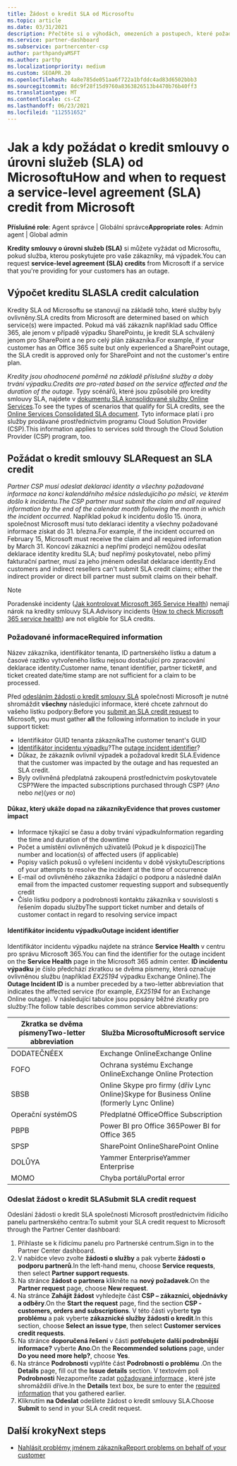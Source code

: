 ```yaml
---
title: Žádost o kredit SLA od Microsoftu
ms.topic: article
ms.date: 03/31/2021
description: Přečtěte si o výhodách, omezeních a postupech, které požadují kredity smlouvy o úrovni služeb (SLA) od Microsoftu, pokud vaši zákazníci dostanou výpadek služeb.
ms.service: partner-dashboard
ms.subservice: partnercenter-csp
author: parthpandyaMSFT
ms.author: parthp
ms.localizationpriority: medium
ms.custom: SEOAPR.20
ms.openlocfilehash: 4a8e785de051aa6f722a1bfddc4ad83d6502bbb3
ms.sourcegitcommit: 8dc9f28f15d9760a8363826513b4470b76b40ff3
ms.translationtype: MT
ms.contentlocale: cs-CZ
ms.lasthandoff: 06/23/2021
ms.locfileid: "112551652"
---
```

# <a name="how-and-when-to-request-a-service-level-agreement-sla-credit-from-microsoft"></a><span data-ttu-id="8c1b8-103">Jak a kdy požádat o kredit smlouvy o úrovni služeb (SLA) od Microsoftu</span><span class="sxs-lookup"><span data-stu-id="8c1b8-103">How and when to request a service-level agreement (SLA) credit from Microsoft</span></span>

<span data-ttu-id="8c1b8-104">**Příslušné role**: Agent správce | Globální správce</span><span class="sxs-lookup"><span data-stu-id="8c1b8-104">**Appropriate roles**: Admin agent | Global admin</span></span>

<span data-ttu-id="8c1b8-105">**Kredity smlouvy o úrovni služeb (SLA)** si můžete vyžádat od Microsoftu, pokud služba, kterou poskytujete pro vaše zákazníky, má výpadek.</span><span class="sxs-lookup"><span data-stu-id="8c1b8-105">You can request **service-level agreement (SLA) credits** from Microsoft if a service that you're providing for your customers has an outage.</span></span>

## <a name="sla-credit-calculation"></a><span data-ttu-id="8c1b8-106">Výpočet kreditu SLA</span><span class="sxs-lookup"><span data-stu-id="8c1b8-106">SLA credit calculation</span></span>

<span data-ttu-id="8c1b8-107">Kredity SLA od Microsoftu se stanovují na základě toho, které služby byly ovlivněny.</span><span class="sxs-lookup"><span data-stu-id="8c1b8-107">SLA credits from Microsoft are determined based on which service(s) were impacted.</span></span> <span data-ttu-id="8c1b8-108">Pokud má váš zákazník například sadu Office 365, ale jenom v případě výpadku SharePointu, je kredit SLA schválený jenom pro SharePoint a ne pro celý plán zákazníka.</span><span class="sxs-lookup"><span data-stu-id="8c1b8-108">For example, if your customer has an Office 365 suite but only experienced a SharePoint outage, the SLA credit is approved only for SharePoint and not the customer's entire plan.</span></span>

<span data-ttu-id="8c1b8-109">*Kredity jsou ohodnocené poměrně na základě příslušné služby a doby trvání výpadku.*</span><span class="sxs-lookup"><span data-stu-id="8c1b8-109">*Credits are pro-rated based on the service affected and the duration of the outage.*</span></span> <span data-ttu-id="8c1b8-110">Typy scénářů, které jsou způsobilé pro kredity smlouvy SLA, najdete v [dokumentu SLA konsolidované služby Online Services](http://www.microsoftvolumelicensing.com/DocumentSearch.aspx?Mode=3&DocumentTypeId=37).</span><span class="sxs-lookup"><span data-stu-id="8c1b8-110">To see the types of scenarios that qualify for SLA credits, see the [Online Services Consolidated SLA document](http://www.microsoftvolumelicensing.com/DocumentSearch.aspx?Mode=3&DocumentTypeId=37).</span></span> <span data-ttu-id="8c1b8-111">Tyto informace platí i pro služby prodávané prostřednictvím programu Cloud Solution Provider (CSP).</span><span class="sxs-lookup"><span data-stu-id="8c1b8-111">This information applies to services sold through the Cloud Solution Provider (CSP) program, too.</span></span>


## <a name="request-an-sla-credit"></a><span data-ttu-id="8c1b8-112">Požádat o kredit smlouvy SLA</span><span class="sxs-lookup"><span data-stu-id="8c1b8-112">Request an SLA credit</span></span>

<span data-ttu-id="8c1b8-113">*Partner CSP musí odeslat deklaraci identity a všechny požadované informace na konci kalendářního měsíce následujícího po měsíci, ve kterém došlo k incidentu.*</span><span class="sxs-lookup"><span data-stu-id="8c1b8-113">*The CSP partner must submit the claim and all required information by the end of the calendar month following the month in which the incident occurred.*</span></span> <span data-ttu-id="8c1b8-114">Například pokud k incidentu došlo 15. února, společnost Microsoft musí tuto deklaraci identity a všechny požadované informace získat do 31. března.</span><span class="sxs-lookup"><span data-stu-id="8c1b8-114">For example, if the incident occurred on February 15, Microsoft must receive the claim and all required information by March 31.</span></span> <span data-ttu-id="8c1b8-115">Koncoví zákazníci a nepřímí prodejci nemůžou odesílat deklarace identity kreditu SLA; buď nepřímý poskytovatel, nebo přímý fakturační partner, musí za jeho jménem odesílat deklarace identity.</span><span class="sxs-lookup"><span data-stu-id="8c1b8-115">End customers and indirect resellers can't submit SLA credit claims; either the indirect provider or direct bill partner must submit claims on their behalf.</span></span>

>[!NOTE]
><span data-ttu-id="8c1b8-116">Poradenské incidenty ([Jak kontrolovat Microsoft 365 Service Health](/microsoft-365/enterprise/view-service-health#incidents-and-advisories)) nemají nárok na kredity smlouvy SLA.</span><span class="sxs-lookup"><span data-stu-id="8c1b8-116">Advisory incidents ([How to check Microsoft 365 service health](/microsoft-365/enterprise/view-service-health#incidents-and-advisories)) are not eligible for SLA credits.</span></span>

### <a name="required-information"></a><span data-ttu-id="8c1b8-117">Požadované informace</span><span class="sxs-lookup"><span data-stu-id="8c1b8-117">Required information</span></span>

<span data-ttu-id="8c1b8-118">Název zákazníka, identifikátor tenanta, ID partnerského lístku a datum a časové razítko vytvořeného lístku nejsou dostačující pro zpracování deklarace identity.</span><span class="sxs-lookup"><span data-stu-id="8c1b8-118">Customer name, tenant identifier, partner ticket#, and ticket created date/time stamp are not sufficient for a claim to be processed.</span></span>

<span data-ttu-id="8c1b8-119">Před [odesláním žádosti o kredit smlouvy SLA](#submit-sla-credit-request) společnosti Microsoft je nutné shromáždit **všechny** následující informace, které chcete zahrnout do vašeho lístku podpory:</span><span class="sxs-lookup"><span data-stu-id="8c1b8-119">Before you [submit an SLA credit request](#submit-sla-credit-request) to Microsoft, you must gather **all** the following information to include in your support ticket:</span></span>

- <span data-ttu-id="8c1b8-120">Identifikátor GUID tenanta zákazníka</span><span class="sxs-lookup"><span data-stu-id="8c1b8-120">The customer tenant's GUID</span></span>
- <span data-ttu-id="8c1b8-121">[Identifikátor incidentu výpadku](#outage-incident-identifier)?</span><span class="sxs-lookup"><span data-stu-id="8c1b8-121">The [outage incident identifier](#outage-incident-identifier)?</span></span>
- <span data-ttu-id="8c1b8-122">Důkaz, že zákazník ovlivnil výpadek a požadoval kredit SLA.</span><span class="sxs-lookup"><span data-stu-id="8c1b8-122">Evidence that the customer was impacted by the outage and has requested an SLA credit.</span></span>
- <span data-ttu-id="8c1b8-123">Byly ovlivněná předplatná zakoupená prostřednictvím poskytovatele CSP?</span><span class="sxs-lookup"><span data-stu-id="8c1b8-123">Were the impacted subscriptions purchased through CSP?</span></span> <span data-ttu-id="8c1b8-124">(*Ano* nebo *ne*)</span><span class="sxs-lookup"><span data-stu-id="8c1b8-124">(*yes* or *no*)</span></span>

#### <a name="evidence-that-proves-customer-impact"></a><span data-ttu-id="8c1b8-125">Důkaz, který ukáže dopad na zákazníky</span><span class="sxs-lookup"><span data-stu-id="8c1b8-125">Evidence that proves customer impact</span></span>

- <span data-ttu-id="8c1b8-126">Informace týkající se času a doby trvání výpadku</span><span class="sxs-lookup"><span data-stu-id="8c1b8-126">Information regarding the time and duration of the downtime</span></span>
- <span data-ttu-id="8c1b8-127">Počet a umístění ovlivněných uživatelů (Pokud je k dispozici)</span><span class="sxs-lookup"><span data-stu-id="8c1b8-127">The number and location(s) of affected users (if applicable)</span></span>
- <span data-ttu-id="8c1b8-128">Popisy vašich pokusů o vyřešení incidentu v době výskytu</span><span class="sxs-lookup"><span data-stu-id="8c1b8-128">Descriptions of your attempts to resolve the incident at the time of occurrence</span></span>
- <span data-ttu-id="8c1b8-129">E-mail od ovlivněného zákazníka žádající o podporu a následně dal</span><span class="sxs-lookup"><span data-stu-id="8c1b8-129">An email from the impacted customer requesting support and subsequently credit</span></span>
- <span data-ttu-id="8c1b8-130">Číslo lístku podpory a podrobnosti kontaktu zákazníka v souvislosti s řešením dopadu služby</span><span class="sxs-lookup"><span data-stu-id="8c1b8-130">The support ticket number and details of customer contact in regard to resolving service impact</span></span>


#### <a name="outage-incident-identifier"></a><span data-ttu-id="8c1b8-131">Identifikátor incidentu výpadku</span><span class="sxs-lookup"><span data-stu-id="8c1b8-131">Outage incident identifier</span></span>

<span data-ttu-id="8c1b8-132">Identifikátor incidentu výpadku najdete na stránce **Service Health** v centru pro správu Microsoft 365.</span><span class="sxs-lookup"><span data-stu-id="8c1b8-132">You can find the identifier for the outage incident on the **Service Health** page in the Microsoft 365 admin center.</span></span> <span data-ttu-id="8c1b8-133">**ID incidentu výpadku** je číslo předchází zkratkou se dvěma písmeny, která označuje ovlivněnou službu (například *EX25194* výpadku Exchange Online).</span><span class="sxs-lookup"><span data-stu-id="8c1b8-133">The **Outage Incident ID** is a number preceded by a two-letter abbreviation that indicates the affected service (for example, *EX25194* for an Exchange Online outage).</span></span> <span data-ttu-id="8c1b8-134">V následující tabulce jsou popsány běžné zkratky pro služby:</span><span class="sxs-lookup"><span data-stu-id="8c1b8-134">The follow table describes common service abbreviations:</span></span>

| <span data-ttu-id="8c1b8-135">Zkratka se dvěma písmeny</span><span class="sxs-lookup"><span data-stu-id="8c1b8-135">Two-letter abbreviation</span></span> | <span data-ttu-id="8c1b8-136">Služba Microsoftu</span><span class="sxs-lookup"><span data-stu-id="8c1b8-136">Microsoft service</span></span> |
| ----------------------- | ----------------- |
| <span data-ttu-id="8c1b8-137">DODATEČNÉ</span><span class="sxs-lookup"><span data-stu-id="8c1b8-137">EX</span></span> | <span data-ttu-id="8c1b8-138">Exchange Online</span><span class="sxs-lookup"><span data-stu-id="8c1b8-138">Exchange Online</span></span> |
| <span data-ttu-id="8c1b8-139">FO</span><span class="sxs-lookup"><span data-stu-id="8c1b8-139">FO</span></span> | <span data-ttu-id="8c1b8-140">Ochrana systému Exchange Online</span><span class="sxs-lookup"><span data-stu-id="8c1b8-140">Exchange Online Protection</span></span> |
| <span data-ttu-id="8c1b8-141">SB</span><span class="sxs-lookup"><span data-stu-id="8c1b8-141">SB</span></span> | <span data-ttu-id="8c1b8-142">Online Skype pro firmy (dřív Lync Online)</span><span class="sxs-lookup"><span data-stu-id="8c1b8-142">Skype for Business Online (formerly Lync Online)</span></span> |
| <span data-ttu-id="8c1b8-143">Operační systém</span><span class="sxs-lookup"><span data-stu-id="8c1b8-143">OS</span></span> | <span data-ttu-id="8c1b8-144">Předplatné Office</span><span class="sxs-lookup"><span data-stu-id="8c1b8-144">Office Subscription</span></span> |
| <span data-ttu-id="8c1b8-145">PB</span><span class="sxs-lookup"><span data-stu-id="8c1b8-145">PB</span></span> | <span data-ttu-id="8c1b8-146">Power BI pro Office 365</span><span class="sxs-lookup"><span data-stu-id="8c1b8-146">Power BI for Office 365</span></span> |
| <span data-ttu-id="8c1b8-147">SP</span><span class="sxs-lookup"><span data-stu-id="8c1b8-147">SP</span></span> | <span data-ttu-id="8c1b8-148">SharePoint Online</span><span class="sxs-lookup"><span data-stu-id="8c1b8-148">SharePoint Online</span></span> |
| <span data-ttu-id="8c1b8-149">DOLŮ</span><span class="sxs-lookup"><span data-stu-id="8c1b8-149">YA</span></span> | <span data-ttu-id="8c1b8-150">Yammer Enterprise</span><span class="sxs-lookup"><span data-stu-id="8c1b8-150">Yammer Enterprise</span></span> |
| <span data-ttu-id="8c1b8-151">MO</span><span class="sxs-lookup"><span data-stu-id="8c1b8-151">MO</span></span> | <span data-ttu-id="8c1b8-152">Chyba portálu</span><span class="sxs-lookup"><span data-stu-id="8c1b8-152">Portal error</span></span> |

### <a name="submit-sla-credit-request"></a><span data-ttu-id="8c1b8-153">Odeslat žádost o kredit SLA</span><span class="sxs-lookup"><span data-stu-id="8c1b8-153">Submit SLA credit request</span></span>

<span data-ttu-id="8c1b8-154">Odeslání žádosti o kredit SLA společnosti Microsoft prostřednictvím řídicího panelu partnerského centra:</span><span class="sxs-lookup"><span data-stu-id="8c1b8-154">To submit your SLA credit request to Microsoft through the Partner Center dashboard:</span></span>

1. <span data-ttu-id="8c1b8-155">Přihlaste se k řídicímu panelu pro Partnerské centrum.</span><span class="sxs-lookup"><span data-stu-id="8c1b8-155">Sign in to the Partner Center dashboard.</span></span>
2. <span data-ttu-id="8c1b8-156">V nabídce vlevo zvolte **žádosti o služby** a pak vyberte **žádosti o podporu partnerů**.</span><span class="sxs-lookup"><span data-stu-id="8c1b8-156">In the left-hand menu, choose **Service requests**, then select **Partner support requests**.</span></span>
3. <span data-ttu-id="8c1b8-157">Na stránce **žádost o partnera** klikněte na **nový požadavek**.</span><span class="sxs-lookup"><span data-stu-id="8c1b8-157">On the **Partner request** page, choose **New request**.</span></span>
4. <span data-ttu-id="8c1b8-158">Na stránce **Zahájit žádost** vyhledejte část **CSP – zákazníci, objednávky a odběry**.</span><span class="sxs-lookup"><span data-stu-id="8c1b8-158">On the **Start the request** page, find the section **CSP - customers, orders and subscriptions**.</span></span> <span data-ttu-id="8c1b8-159">V této části vyberte **typ problému** a pak vyberte **zákaznické služby žádosti o kredit**.</span><span class="sxs-lookup"><span data-stu-id="8c1b8-159">In this section, choose **Select an issue type**, then select **Customer services credit requests**.</span></span>
5. <span data-ttu-id="8c1b8-160">Na stránce **doporučená řešení** v části **potřebujete další podrobnější informace?** vyberte **Ano**.</span><span class="sxs-lookup"><span data-stu-id="8c1b8-160">On the **Recommended solutions** page, under **Do you need more help?**, choose **Yes**.</span></span>
6. <span data-ttu-id="8c1b8-161">Na stránce **Podrobnosti** vyplňte část **Podrobnosti o problému** .</span><span class="sxs-lookup"><span data-stu-id="8c1b8-161">On the **Details** page, fill out the **Issue details** section.</span></span> <span data-ttu-id="8c1b8-162">V textovém poli **Podrobnosti** Nezapomeňte zadat [požadované informace](#required-information) , které jste shromáždili dříve.</span><span class="sxs-lookup"><span data-stu-id="8c1b8-162">In the **Details** text box, be sure to enter the [required information](#required-information) that you gathered earlier.</span></span>
7. <span data-ttu-id="8c1b8-163">Kliknutím **na Odeslat** odešlete žádost o kredit smlouvy SLA.</span><span class="sxs-lookup"><span data-stu-id="8c1b8-163">Choose **Submit** to send in your SLA credit request.</span></span>

## <a name="next-steps"></a><span data-ttu-id="8c1b8-164">Další kroky</span><span class="sxs-lookup"><span data-stu-id="8c1b8-164">Next steps</span></span>

- [<span data-ttu-id="8c1b8-165">Nahlásit problémy jménem zákazníka</span><span class="sxs-lookup"><span data-stu-id="8c1b8-165">Report problems on behalf of your customer</span></span>](report-problems-on-behalf-of-a-customer.md)

